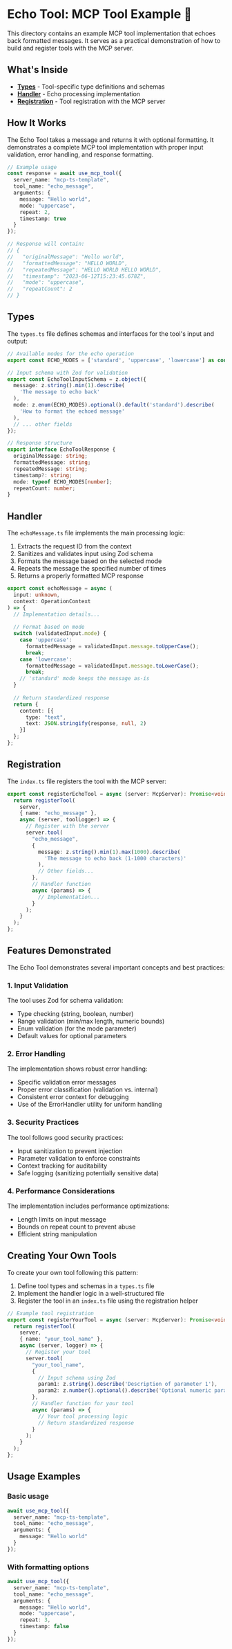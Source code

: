 # Echo Tool: MCP Tool Example 🔄

This directory contains an example MCP tool implementation that echoes back formatted messages. It serves as a practical demonstration of how to build and register tools with the MCP server.

## What's Inside

- **[Types](#types)** - Tool-specific type definitions and schemas
- **[Handler](#handler)** - Echo processing implementation
- **[Registration](#registration)** - Tool registration with the MCP server

## How It Works

The Echo Tool takes a message and returns it with optional formatting. It demonstrates a complete MCP tool implementation with proper input validation, error handling, and response formatting.

```typescript
// Example usage
const response = await use_mcp_tool({
  server_name: "mcp-ts-template",
  tool_name: "echo_message",
  arguments: {
    message: "Hello world",
    mode: "uppercase",
    repeat: 2,
    timestamp: true
  }
});

// Response will contain:
// {
//   "originalMessage": "Hello world",
//   "formattedMessage": "HELLO WORLD",
//   "repeatedMessage": "HELLO WORLD HELLO WORLD",
//   "timestamp": "2023-06-12T15:23:45.678Z",
//   "mode": "uppercase",
//   "repeatCount": 2
// }
```

## Types

The `types.ts` file defines schemas and interfaces for the tool's input and output:

```typescript
// Available modes for the echo operation
export const ECHO_MODES = ['standard', 'uppercase', 'lowercase'] as const;

// Input schema with Zod for validation
export const EchoToolInputSchema = z.object({
  message: z.string().min(1).describe(
    'The message to echo back'
  ),
  mode: z.enum(ECHO_MODES).optional().default('standard').describe(
    'How to format the echoed message'
  ),
  // ... other fields
});

// Response structure
export interface EchoToolResponse {
  originalMessage: string;
  formattedMessage: string;
  repeatedMessage: string;
  timestamp?: string;
  mode: typeof ECHO_MODES[number];
  repeatCount: number;
}
```

## Handler

The `echoMessage.ts` file implements the main processing logic:

1. Extracts the request ID from the context
2. Sanitizes and validates input using Zod schema
3. Formats the message based on the selected mode
4. Repeats the message the specified number of times
5. Returns a properly formatted MCP response

```typescript
export const echoMessage = async (
  input: unknown,
  context: OperationContext
) => {
  // Implementation details...
  
  // Format based on mode
  switch (validatedInput.mode) {
    case 'uppercase':
      formattedMessage = validatedInput.message.toUpperCase();
      break;
    case 'lowercase':
      formattedMessage = validatedInput.message.toLowerCase();
      break;
    // 'standard' mode keeps the message as-is
  }
  
  // Return standardized response
  return {
    content: [{ 
      type: "text", 
      text: JSON.stringify(response, null, 2)
    }]
  };
};
```

## Registration

The `index.ts` file registers the tool with the MCP server:

```typescript
export const registerEchoTool = async (server: McpServer): Promise<void> => {
  return registerTool(
    server,
    { name: "echo_message" },
    async (server, toolLogger) => {
      // Register with the server
      server.tool(
        "echo_message", 
        {
          message: z.string().min(1).max(1000).describe(
            'The message to echo back (1-1000 characters)'
          ),
          // Other fields...
        },
        // Handler function
        async (params) => {
          // Implementation...
        }
      );
    }
  );
};
```

## Features Demonstrated

The Echo Tool demonstrates several important concepts and best practices:

### 1. Input Validation

The tool uses Zod for schema validation:
- Type checking (string, boolean, number)
- Range validation (min/max length, numeric bounds)
- Enum validation (for the mode parameter)
- Default values for optional parameters

### 2. Error Handling

The implementation shows robust error handling:
- Specific validation error messages
- Proper error classification (validation vs. internal)
- Consistent error context for debugging
- Use of the ErrorHandler utility for uniform handling

### 3. Security Practices

The tool follows good security practices:
- Input sanitization to prevent injection
- Parameter validation to enforce constraints
- Context tracking for auditability
- Safe logging (sanitizing potentially sensitive data)

### 4. Performance Considerations

The implementation includes performance optimizations:
- Length limits on input message
- Bounds on repeat count to prevent abuse
- Efficient string manipulation

## Creating Your Own Tools

To create your own tool following this pattern:

1. Define tool types and schemas in a `types.ts` file
2. Implement the handler logic in a well-structured file
3. Register the tool in an `index.ts` file using the registration helper

```typescript
// Example tool registration
export const registerYourTool = async (server: McpServer): Promise<void> => {
  return registerTool(
    server,
    { name: "your_tool_name" },
    async (server, logger) => {
      // Register your tool
      server.tool(
        "your_tool_name",
        {
          // Input schema using Zod
          param1: z.string().describe('Description of parameter 1'),
          param2: z.number().optional().describe('Optional numeric parameter')
        },
        // Handler function for your tool
        async (params) => {
          // Your tool processing logic
          // Return standardized response
        }
      );
    }
  );
};
```

## Usage Examples

### Basic usage
```typescript
await use_mcp_tool({
  server_name: "mcp-ts-template",
  tool_name: "echo_message",
  arguments: {
    message: "Hello world"
  }
});
```

### With formatting options
```typescript
await use_mcp_tool({
  server_name: "mcp-ts-template",
  tool_name: "echo_message",
  arguments: {
    message: "Hello world",
    mode: "uppercase",
    repeat: 3,
    timestamp: false
  }
});